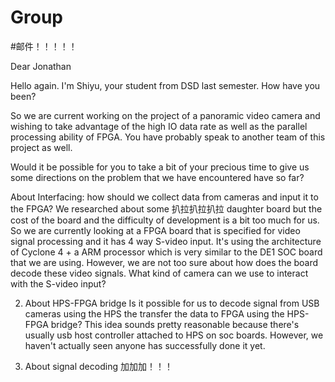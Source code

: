 # Group

#邮件！！！！！


Dear Jonathan

Hello again. I'm Shiyu, your student from DSD last semester. How have you been?

So we are current working on the project of a panoramic video camera and wishing to take advantage of the high IO data rate as well as the parallel processing ability of FPGA. You have probably speak to another team of this project as well.

Would it be possible for you to take a bit of your precious time to give us some directions on the problem that we have encountered have so far?

About Interfacing: how should we collect data from cameras and input it to the FPGA? We researched about some 扒拉扒拉扒拉 daughter board but the cost of the board and the difficulty of development is a bit too much for us. So we are currently looking at a FPGA board that is specified for video signal processing and it has 4 way S-video input. It's using the architecture of Cyclone 4 + a ARM processor which is very similar to the DE1 SOC board that we are using. However, we are not too sure about how does the board decode these video signals. What kind of camera can we use to interact with the S-video input?

2. About HPS-FPGA bridge
Is it possible for us to decode signal from USB cameras using the HPS the transfer the data to FPGA using the HPS-FPGA bridge? This idea sounds pretty reasonable because there's usually usb host controller attached to HPS on soc boards. However, we haven't actually seen anyone has successfully done it yet. 

3. About signal decoding
加加加！！！
